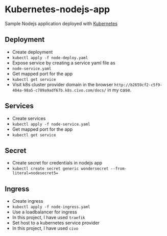 # Kubernetes-nodejs-app
Sample Nodejs application deployed with [Kubernetes](https://kubernetes.io)

## Deployment

 - Create deployment
 - `kubectl apply -f node-deploy.yaml`
 - Expose service by creating a service yaml file as
 - `node-service.yaml`
 - Get mapped port for the app
 - `kubectl get service`
 - Visit k8s cluster provider domain in the browser `http://b2659cf2-c5f9-404a-98a5-c789a9adf67b.k8s.civo.com/docs/` in my case.

## Services

 - Create services 
 - `kubectl apply -f node-service.yaml`
 - Get mapped port for the app
 - `kubectl get service`

## Secret

 - Create secret for credentials in nodejs app 
 - `kubectl create secret generic wondersecret --from-literal=nodesecret5=`

## Ingress

 - Create ingress
 - `kubectl apply -f node-ingress.yaml`
 - Use a loadbalancer for ingress
 - In this project, I have used `traefik` 
 - Set host to a kubernetes service provider 
 - In this project, I have used `civo` 

